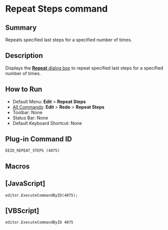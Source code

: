 # Repeat Steps command

## Summary

Repeats specified last steps for a specified number of times.

## Description

Displays the [**Repeat** dialog box](../../dlg/repeat_count/index) to repeat specified last steps for a specified number of times.

## How to Run

- Default Menu: **Edit** \> **Repeat Steps**
- [All Commands](../tools/all_commands): **Edit** \> **Redo** \> **Repeat Steps**
- Toolbar: None
- Status Bar: None
- Default Keyboard Shortcut: None

## Plug-in Command ID

```
EEID_REPEAT_STEPS (4075)```

## Macros

## \[JavaScript\]

```
editor.ExecuteCommandByID(4075);
```

## \[VBScript\]

```
editor.ExecuteCommandByID 4075
```
